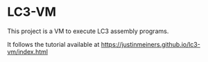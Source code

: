 # LC3-VM

This project is a VM to execute LC3 assembly programs.

It follows the tutorial available at https://justinmeiners.github.io/lc3-vm/index.html
